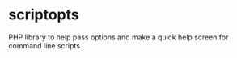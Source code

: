 # scriptopts
PHP library to help pass options and make a quick help screen for command line scripts
